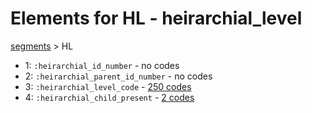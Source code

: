 # Elements for HL - heirarchial_level
[segments](../segments.md) > HL
* 1: `:heirarchial_id_number` - no codes
* 2: `:heirarchial_parent_id_number` - no codes
* 3: `:heirarchial_level_code` - [250 codes](../elements/HL_3.md)
* 4: `:heirarchial_child_present` - [2 codes](../elements/HL_4.md)
